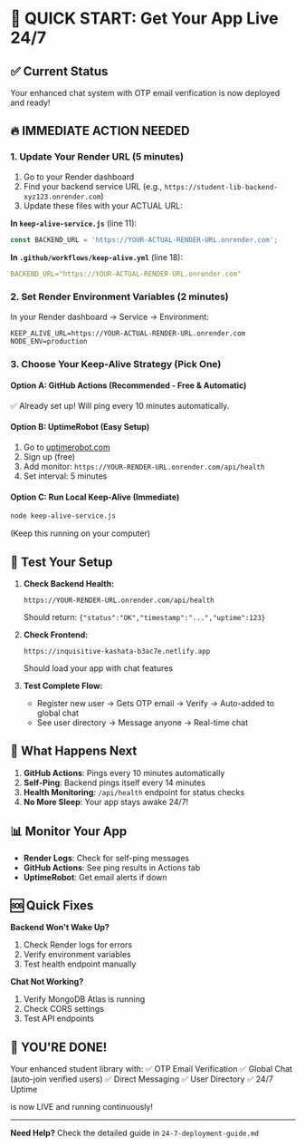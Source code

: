 # 🚀 QUICK START: Get Your App Live 24/7

## ✅ Current Status
Your enhanced chat system with OTP email verification is now deployed and ready!

## 🔥 IMMEDIATE ACTION NEEDED

### 1. Update Your Render URL (5 minutes)

1. Go to your Render dashboard
2. Find your backend service URL (e.g., `https://student-lib-backend-xyz123.onrender.com`)
3. Update these files with your ACTUAL URL:

**In `keep-alive-service.js`** (line 11):
```javascript
const BACKEND_URL = 'https://YOUR-ACTUAL-RENDER-URL.onrender.com';
```

**In `.github/workflows/keep-alive.yml`** (line 18):
```yaml
BACKEND_URL="https://YOUR-ACTUAL-RENDER-URL.onrender.com"
```

### 2. Set Render Environment Variables (2 minutes)

In your Render dashboard → Service → Environment:
```
KEEP_ALIVE_URL=https://YOUR-ACTUAL-RENDER-URL.onrender.com
NODE_ENV=production
```

### 3. Choose Your Keep-Alive Strategy (Pick One)

#### Option A: GitHub Actions (Recommended - Free & Automatic)
✅ Already set up! Will ping every 10 minutes automatically.

#### Option B: UptimeRobot (Easy Setup)
1. Go to [uptimerobot.com](https://uptimerobot.com)
2. Sign up (free)
3. Add monitor: `https://YOUR-RENDER-URL.onrender.com/api/health`
4. Set interval: 5 minutes

#### Option C: Run Local Keep-Alive (Immediate)
```bash
node keep-alive-service.js
```
(Keep this running on your computer)

## 🎯 Test Your Setup

1. **Check Backend Health:**
   ```
   https://YOUR-RENDER-URL.onrender.com/api/health
   ```
   Should return: `{"status":"OK","timestamp":"...","uptime":123}`

2. **Check Frontend:**
   ```
   https://inquisitive-kashata-b3ac7e.netlify.app
   ```
   Should load your app with chat features

3. **Test Complete Flow:**
   - Register new user → Gets OTP email → Verify → Auto-added to global chat
   - See user directory → Message anyone → Real-time chat

## 🔄 What Happens Next

1. **GitHub Actions**: Pings every 10 minutes automatically
2. **Self-Ping**: Backend pings itself every 14 minutes
3. **Health Monitoring**: `/api/health` endpoint for status checks
4. **No More Sleep**: Your app stays awake 24/7!

## 📊 Monitor Your App

- **Render Logs**: Check for self-ping messages
- **GitHub Actions**: See ping results in Actions tab
- **UptimeRobot**: Get email alerts if down

## 🆘 Quick Fixes

**Backend Won't Wake Up?**
1. Check Render logs for errors
2. Verify environment variables
3. Test health endpoint manually

**Chat Not Working?**
1. Verify MongoDB Atlas is running
2. Check CORS settings
3. Test API endpoints

## 🎉 YOU'RE DONE!

Your enhanced student library with:
✅ OTP Email Verification
✅ Global Chat (auto-join verified users)
✅ Direct Messaging
✅ User Directory
✅ 24/7 Uptime

is now LIVE and running continuously!

---

**Need Help?** Check the detailed guide in `24-7-deployment-guide.md`
